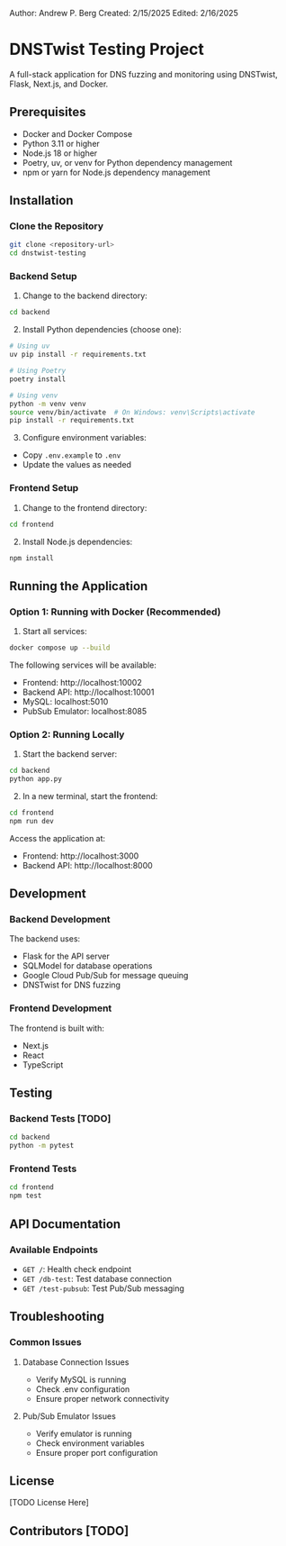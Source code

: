 Author: Andrew P. Berg
Created: 2/15/2025
Edited: 2/16/2025

# DNSTwist Testing Project

A full-stack application for DNS fuzzing and monitoring using DNSTwist, Flask, Next.js, and Docker.

## Prerequisites

- Docker and Docker Compose
- Python 3.11 or higher
- Node.js 18 or higher
- Poetry, uv, or venv for Python dependency management
- npm or yarn for Node.js dependency management

## Installation

### Clone the Repository

```bash
git clone <repository-url>
cd dnstwist-testing
```

### Backend Setup

1. Change to the backend directory:
```bash
cd backend
```

2. Install Python dependencies (choose one):
```bash
# Using uv
uv pip install -r requirements.txt

# Using Poetry
poetry install

# Using venv
python -m venv venv
source venv/bin/activate  # On Windows: venv\Scripts\activate
pip install -r requirements.txt
```

3. Configure environment variables:
- Copy `.env.example` to `.env`
- Update the values as needed

### Frontend Setup

1. Change to the frontend directory:
```bash
cd frontend
```

2. Install Node.js dependencies:
```bash
npm install
```

## Running the Application

### Option 1: Running with Docker (Recommended)

1. Start all services:
```bash
docker compose up --build
```

The following services will be available:
- Frontend: http://localhost:10002
- Backend API: http://localhost:10001
- MySQL: localhost:5010
- PubSub Emulator: localhost:8085

### Option 2: Running Locally

1. Start the backend server:
```bash
cd backend
python app.py
```

2. In a new terminal, start the frontend:
```bash
cd frontend
npm run dev
```

Access the application at:
- Frontend: http://localhost:3000
- Backend API: http://localhost:8000

## Development

### Backend Development

The backend uses:
- Flask for the API server
- SQLModel for database operations
- Google Cloud Pub/Sub for message queuing
- DNSTwist for DNS fuzzing

### Frontend Development

The frontend is built with:
- Next.js
- React
- TypeScript

## Testing

### Backend Tests [TODO]

```bash
cd backend
python -m pytest
```

### Frontend Tests

```bash
cd frontend
npm test
```

## API Documentation

### Available Endpoints

- `GET /`: Health check endpoint
- `GET /db-test`: Test database connection
- `GET /test-pubsub`: Test Pub/Sub messaging

## Troubleshooting

### Common Issues

1. Database Connection Issues
   - Verify MySQL is running
   - Check .env configuration
   - Ensure proper network connectivity

2. Pub/Sub Emulator Issues
   - Verify emulator is running
   - Check environment variables
   - Ensure proper port configuration

## License

[TODO License Here]

## Contributors [TODO]

